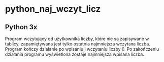 # python_naj_wczyt_licz
Python 3x 
---------
Program wczytujący od użytkownika liczby, które nie są zapisywane w tablicy, zapamiętywana jest tylko ostatnia najmniejsza wczytana liczba. Program kończy działanie po wpisaniu i wczytaniu liczby 0. Po zakończeniu działania programu wyświetlona zostaje najmniejsza wpisana liczba. 
